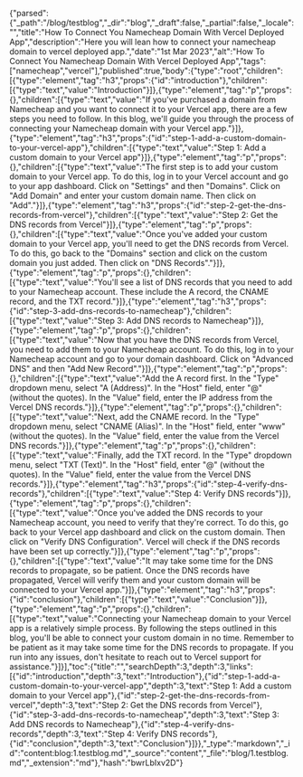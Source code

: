 {"parsed":{"_path":"/blog/testblog","_dir":"blog","_draft":false,"_partial":false,"_locale":"","title":"How To Connect You Namecheap Domain With Vercel Deployed App","description":"Here you will lean how to connect your namecheap domain to vercel deployed app.","date":"1st Mar 2023","alt":"How To Connect You Namecheap Domain With Vercel Deployed App","tags":["namecheap","vercel"],"published":true,"body":{"type":"root","children":[{"type":"element","tag":"h3","props":{"id":"introduction"},"children":[{"type":"text","value":"Introduction"}]},{"type":"element","tag":"p","props":{},"children":[{"type":"text","value":"If you've purchased a domain from Namecheap and you want to connect it to your Vercel app, there are a few steps you need to follow. In this blog, we'll guide you through the process of connecting your Namecheap domain with your Vercel app."}]},{"type":"element","tag":"h3","props":{"id":"step-1-add-a-custom-domain-to-your-vercel-app"},"children":[{"type":"text","value":"Step 1: Add a custom domain to your Vercel app"}]},{"type":"element","tag":"p","props":{},"children":[{"type":"text","value":"The first step is to add your custom domain to your Vercel app. To do this, log in to your Vercel account and go to your app dashboard. Click on \"Settings\" and then \"Domains\". Click on \"Add Domain\" and enter your custom domain name. Then click on \"Add\"."}]},{"type":"element","tag":"h3","props":{"id":"step-2-get-the-dns-records-from-vercel"},"children":[{"type":"text","value":"Step 2: Get the DNS records from Vercel"}]},{"type":"element","tag":"p","props":{},"children":[{"type":"text","value":"Once you've added your custom domain to your Vercel app, you'll need to get the DNS records from Vercel. To do this, go back to the \"Domains\" section and click on the custom domain you just added. Then click on \"DNS Records\"."}]},{"type":"element","tag":"p","props":{},"children":[{"type":"text","value":"You'll see a list of DNS records that you need to add to your Namecheap account. These include the A record, the CNAME record, and the TXT record."}]},{"type":"element","tag":"h3","props":{"id":"step-3-add-dns-records-to-namecheap"},"children":[{"type":"text","value":"Step 3: Add DNS records to Namecheap"}]},{"type":"element","tag":"p","props":{},"children":[{"type":"text","value":"Now that you have the DNS records from Vercel, you need to add them to your Namecheap account. To do this, log in to your Namecheap account and go to your domain dashboard. Click on \"Advanced DNS\" and then \"Add New Record\"."}]},{"type":"element","tag":"p","props":{},"children":[{"type":"text","value":"Add the A record first. In the \"Type\" dropdown menu, select \"A (Address)\". In the \"Host\" field, enter \"@\" (without the quotes). In the \"Value\" field, enter the IP address from the Vercel DNS records."}]},{"type":"element","tag":"p","props":{},"children":[{"type":"text","value":"Next, add the CNAME record. In the \"Type\" dropdown menu, select \"CNAME (Alias)\". In the \"Host\" field, enter \"www\" (without the quotes). In the \"Value\" field, enter the value from the Vercel DNS records."}]},{"type":"element","tag":"p","props":{},"children":[{"type":"text","value":"Finally, add the TXT record. In the \"Type\" dropdown menu, select \"TXT (Text)\". In the \"Host\" field, enter \"@\" (without the quotes). In the \"Value\" field, enter the value from the Vercel DNS records."}]},{"type":"element","tag":"h3","props":{"id":"step-4-verify-dns-records"},"children":[{"type":"text","value":"Step 4: Verify DNS records"}]},{"type":"element","tag":"p","props":{},"children":[{"type":"text","value":"Once you've added the DNS records to your Namecheap account, you need to verify that they're correct. To do this, go back to your Vercel app dashboard and click on the custom domain. Then click on \"Verify DNS Configuration\". Vercel will check if the DNS records have been set up correctly."}]},{"type":"element","tag":"p","props":{},"children":[{"type":"text","value":"It may take some time for the DNS records to propagate, so be patient. Once the DNS records have propagated, Vercel will verify them and your custom domain will be connected to your Vercel app."}]},{"type":"element","tag":"h3","props":{"id":"conclusion"},"children":[{"type":"text","value":"Conclusion"}]},{"type":"element","tag":"p","props":{},"children":[{"type":"text","value":"Connecting your Namecheap domain to your Vercel app is a relatively simple process. By following the steps outlined in this blog, you'll be able to connect your custom domain in no time. Remember to be patient as it may take some time for the DNS records to propagate. If you run into any issues, don't hesitate to reach out to Vercel support for assistance."}]}],"toc":{"title":"","searchDepth":3,"depth":3,"links":[{"id":"introduction","depth":3,"text":"Introduction"},{"id":"step-1-add-a-custom-domain-to-your-vercel-app","depth":3,"text":"Step 1: Add a custom domain to your Vercel app"},{"id":"step-2-get-the-dns-records-from-vercel","depth":3,"text":"Step 2: Get the DNS records from Vercel"},{"id":"step-3-add-dns-records-to-namecheap","depth":3,"text":"Step 3: Add DNS records to Namecheap"},{"id":"step-4-verify-dns-records","depth":3,"text":"Step 4: Verify DNS records"},{"id":"conclusion","depth":3,"text":"Conclusion"}]}},"_type":"markdown","_id":"content:blog:1.testblog.md","_source":"content","_file":"blog/1.testblog.md","_extension":"md"},"hash":"bwrLbIxv2D"}
